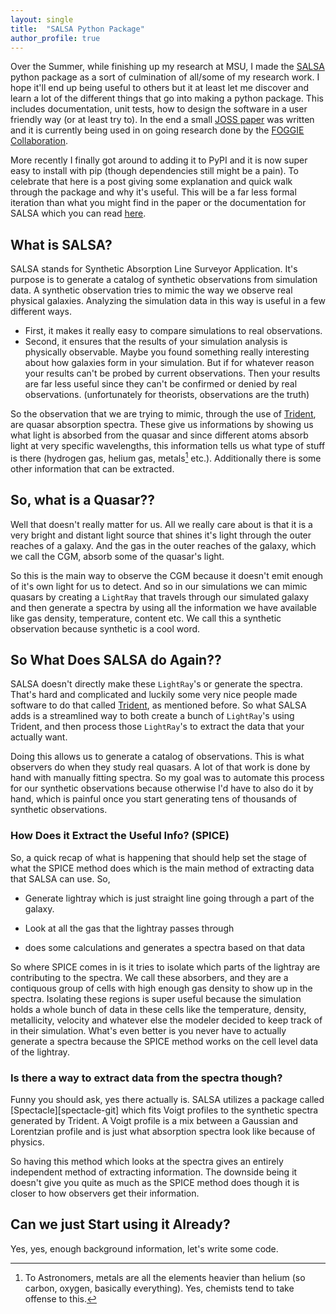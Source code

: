 ```yaml
---
layout: single
title:  "SALSA Python Package"
author_profile: true
---
```


Over the Summer, while finishing up my research at MSU, I made the
[SALSA][salsa-git] python package as a sort of culmination of all/some of my
research work. I hope it'll end up being useful to others but it at least let
me discover and learn a lot of the different things that go into making a python
 package. This includes documentation, unit tests, how to design the software in
 a user friendly way (or at least try to).  In the end a small
[JOSS paper][salsa-paper] was written and it is currently being used in on
going research done by the [FOGGIE Collaboration](https://foggie.science).

More recently I finally got around to adding it to PyPI and it is now super easy
 to install with pip (though dependencies still might be a pain). To celebrate
that here is a post giving some explanation and quick walk through the package
and why it's useful. This will be a far less formal iteration than what you
might find in the paper or the documentation for SALSA which you can read
[here][salsa-rtd].

## What is SALSA?
SALSA stands for Synthetic Absorption Line Surveyor Application. It's purpose is to generate a catalog of synthetic observations from simulation data. A synthetic observation tries to mimic the way we observe real physical galaxies. Analyzing the simulation data in this way is useful in a few different ways.

* First, it makes it really easy to compare simulations to real observations.
* Second, it ensures that the results of your simulation analysis is physically observable.
	Maybe you found something really interesting about how galaxies form in your simulation. But if for whatever reason your results can't be probed by current observations. Then your results are far less useful since they can't be confirmed or denied by real observations. (unfortunately for theorists, observations are the truth)

So the observation that we are trying to mimic, through the use of [Trident][trident-git], are quasar absorption spectra. These give us informations by showing us what light is absorbed from the quasar and since different atoms absorb light at very specific wavelengths, this information tells us what type of stuff is there (hydrogen gas, helium gas, metals[^1] etc.). Additionally there is some other information that can be extracted.

## So, what is a Quasar??
Well that doesn't really matter for us. All we really care about is that it is a very bright and distant light source that shines it's light through the outer reaches of a galaxy. And the gas in the outer reaches of the galaxy, which we call the CGM, absorb some of the quasar's light.

So this is the main way to observe the CGM because it doesn't emit enough of it's own light for us to detect. And so in our simulations we can mimic quasars by creating a `LightRay` that travels through our simulated galaxy and then generate a spectra by using all the information we have available like gas density, temperature, content etc. We call this a synthetic observation because synthetic is a cool word.

## So What Does SALSA do Again??
SALSA doesn't directly make these `LightRay`'s or generate the spectra. That's hard and complicated and luckily some very nice people made software to do that called [Trident][trident-git], as mentioned before. So what SALSA adds is a streamlined way to both create a bunch of `LightRay`'s using Trident, and then process those `LightRay`'s to extract the data that your actually want.

Doing this allows us to generate a catalog of observations. This is what observers do when they study real quasars. A lot of that work is done by hand with manually fitting spectra. So my goal was to automate this process for our synthetic observations because otherwise I'd have to also do it by hand, which is painful once you start generating tens of thousands of synthetic observations.

### How Does it Extract the Useful Info? (SPICE)
So, a quick recap of what is happening that should help set the stage of what the SPICE method does which is the main method of extracting data that SALSA can use. So,

* Generate lightray which is just straight line going through a part of the galaxy.

* Look at all the gas that the lightray passes through

* does some calculations and generates a spectra based on that data

So where SPICE comes in is it tries to isolate which parts of the lightray are contributing to the spectra. We call these absorbers, and they are a contiquous group of cells with high enough gas density to show up in the spectra. Isolating these regions is super useful because the simulation holds a whole bunch of data in these cells like the temperature, density, metallicity, velocity and whatever else the modeler decided to keep track of in their simulation. What's even better is you never have to actually generate a spectra because the SPICE method works on the cell level data of the lightray.

### Is there a way to extract data from the spectra though?
Funny you should ask, yes there actually is. SALSA utilizes a package called [Spectacle][spectacle-git] which fits Voigt profiles to the synthetic spectra generated by Trident. A Voigt profile is a mix between a Gaussian and Lorentzian profile and is just what absorption spectra look like because of physics.

So having this method which looks at the spectra gives an entirely independent method of extracting information. The downside being it doesn't give you quite as much as the SPICE method does though it is closer to how observers get their information.

## Can we just Start using it Already?
Yes, yes, enough background information, let's write some code. 


[^1]: To Astronomers, metals are all the elements heavier than helium (so carbon, oxygen, basically everything). Yes, chemists tend to take offense to this.

[salsa-git]: https://github.com/biboyd/SALSA
[salsa-paper]: https://joss.theoj.org/papers/10.21105/joss.02581
[salsa-rtd]: https://salsa.readthedocs.io
[trident-git]: https://github.com/trident_project/trident
